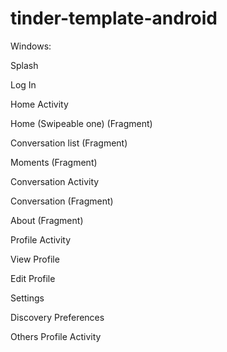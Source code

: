 # tinder-template-android

Windows:

Splash

Log In

Home Activity

Home (Swipeable one) (Fragment)

Conversation list (Fragment)

Moments (Fragment)

Conversation Activity

Conversation (Fragment)

About (Fragment)

Profile Activity

View Profile

Edit Profile

Settings

Discovery Preferences

Others Profile Activity
